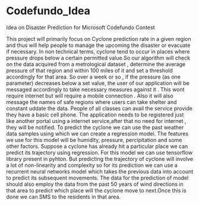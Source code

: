 # Codefundo_Idea
Idea on Disaster Prediction for Microsoft Codefundo Contest

This project will primarily focus on Cyclone prediction rate in a given region and thus will help people to manage the upcoming the disaster or evacuate if necessary.
In non technical terms, cyclone tend to occur in places where pressure drops below a certain permitted value.So our algorithm will check on the data acquired from a metrological dataset , determine the average pressure of that region and within 100 miles of it and set a threshold accordingly for that area. So over a week or so , if the pressure (as one parameter) decreases below a set value, the user of our application will be messaged accordingly to take necessary measures against it . This wont require internet but will require a mobile connection . Also it will also message the names of safe regions where users can take shelter and constant uddate the data. People of all classes can avail the service provide they have a basic cell phone. The application needs to be registered just like another portal using a internet service,after that no need for internet , they will be notified.
To predict the cyclone we can use the past weather data samples using which we can create a regression model. The features we use for this model will be humidity, pressure, percipitation and some other factors. Suppose a cyclone has already hit a particular place we can predict its trajectory using regression. For this model we can use tensorflow library present in pyhton. But predicting the trajectory of cyclone will involve a lot of non-linearity and complexity so for its prediction we can use a recurrent neural networks model which takes the previous data into account to predict its subsequent movements. 
The data for the prediction of model should also employ the data from the past 50 years of wind directions in that area to predict which place will the cyclone move to next.Once this is done we can SMS to the residents in that area.
